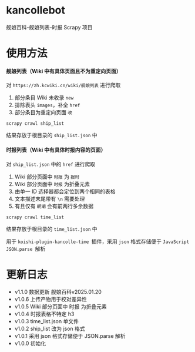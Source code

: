 # kancollebot

舰娘百科-舰娘列表-时报 Scrapy 项目

# 使用方法

#### **舰娘列表（Wiki 中有具体页面且不为重定向页面）**

对 `https://zh.kcwiki.cn/wiki/舰娘列表` 进行爬取

1. 部分条目 Wiki 未收录 `new`
2. 排除表头 `images`，补全 `href`
3. 部分条目为重定向页面 `改`

```
scrapy crawl ship_list
```

结果存放于根目录的 `ship_list.json` 中

#### **时报列表（Wiki 中有具体时报内容的页面）**

对 `ship_list.json` 中的 `href` 进行爬取

1. Wiki 部分页面中 `时报` 为 `报时`
2. Wiki 部分页面中 `时报` 为折叠元素
3. 由单一 ID 选择器都会定位到两个相同的表格
4. 文本描述末尾带有 `\n` 需要处理
5. 有且仅有 `朝潮` 会有前两行多余数据

```
scrapy crawl time_list
```

结果存放于根目录的 `time_list.json` 中

用于 `koishi-plugin-kancolle-time `插件，采用 `json` 格式存储便于 `JavaScript` `JSON.parse `解析

# 更新日志

- v1.1.0 数据更新 舰娘百科v2025.01.20
- v1.0.6 上传产物用于校对差异性
- v1.0.5 Wiki 部分页面中 时报 为折叠元素
- v1.0.4 时报表格不特定 h3
- v1.0.3 time_list.json 单文件
- v1.0.2 ship_list 改为 json 格式
- v1.0.1 采用 json 格式存储便于 JSON.parse 解析
- v1.0.0 初始化
